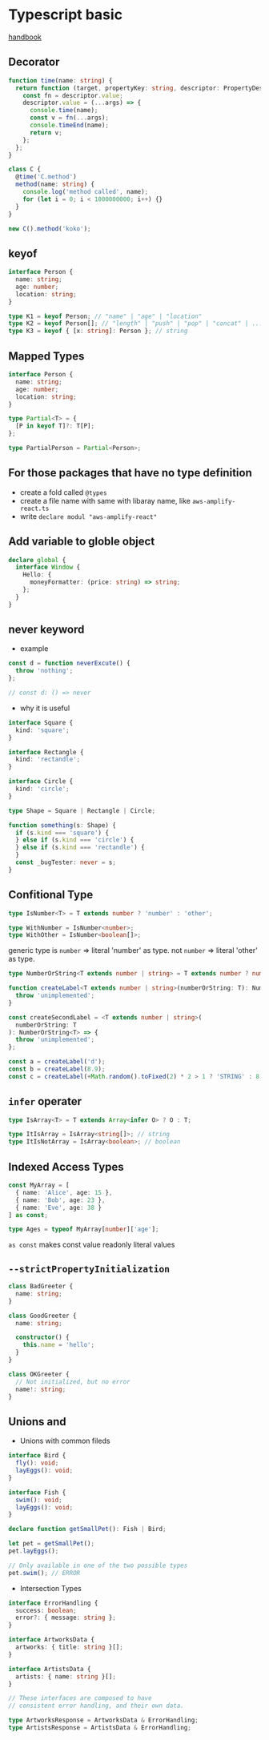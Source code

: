 # Typescript basic

[handbook](https://microsoft.github.io/TypeScript-New-Handbook)

## Decorator

```ts
function time(name: string) {
  return function (target, propertyKey: string, descriptor: PropertyDescriptor) {
    const fn = descriptor.value;
    descriptor.value = (...args) => {
      console.time(name);
      const v = fn(...args);
      console.timeEnd(name);
      return v;
    };
  };
}

class C {
  @time('C.method')
  method(name: string) {
    console.log('method called', name);
    for (let i = 0; i < 1000000000; i++) {}
  }
}

new C().method('koko');
```

## keyof

```ts
interface Person {
  name: string;
  age: number;
  location: string;
}

type K1 = keyof Person; // "name" | "age" | "location"
type K2 = keyof Person[]; // "length" | "push" | "pop" | "concat" | ...
type K3 = keyof { [x: string]: Person }; // string
```

## Mapped Types

```ts
interface Person {
  name: string;
  age: number;
  location: string;
}

type Partial<T> = {
  [P in keyof T]?: T[P];
};

type PartialPerson = Partial<Person>;
```

## For those packages that have no type definition

- create a fold called `@types`
- create a file name with same with libaray name, like `aws-amplify-react.ts`
- write `declare modul "aws-amplify-react"`

## Add variable to globle object

```ts
declare global {
  interface Window {
    Hello: {
      moneyFormatter: (price: string) => string;
    };
  }
}
```

## never keyword

- example

```ts
const d = function neverExcute() {
  throw 'nothing';
};

// const d: () => never
```

- why it is useful

```ts
interface Square {
  kind: 'square';
}

interface Rectangle {
  kind: 'rectandle';
}

interface Circle {
  kind: 'circle';
}

type Shape = Square | Rectangle | Circle;

function something(s: Shape) {
  if (s.kind === 'square') {
  } else if (s.kind === 'circle') {
  } else if (s.kind === 'rectandle') {
  }
  const _bugTester: never = s;
}
```

## Confitional Type

```ts
type IsNumber<T> = T extends number ? 'number' : 'other';

type WithNumber = IsNumber<number>;
type WithOther = IsNumber<boolean[]>;
```

generic type is `number` => literal 'number' as type.
not `number` => literal 'other' as type.

```ts
type NumberOrString<T extends number | string> = T extends number ? number : string;

function createLabel<T extends number | string>(numberOrString: T): NumberOrString<T> {
  throw 'unimplemented';
}

const createSecondLabel = <T extends number | string>(
  numberOrString: T
): NumberOrString<T> => {
  throw 'unimplemented';
};

const a = createLabel('d');
const b = createLabel(8.9);
const c = createLabel(+Math.random().toFixed(2) * 2 > 1 ? 'STRING' : 8);
```

## `infer` operater

```ts
type IsArray<T> = T extends Array<infer O> ? O : T;

type ItIsArray = IsArray<string[]>; // string
type ItIsNotArray = IsArray<boolean>; // boolean
```

## Indexed Access Types

```ts
const MyArray = [
  { name: 'Alice', age: 15 },
  { name: 'Bob', age: 23 },
  { name: 'Eve', age: 38 }
] as const;

type Ages = typeof MyArray[number]['age'];
```

`as const` makes const value readonly literal values

## `--strictPropertyInitialization`

```ts
class BadGreeter {
  name: string;
}

class GoodGreeter {
  name: string;

  constructor() {
    this.name = 'hello';
  }
}

class OKGreeter {
  // Not initialized, but no error
  name!: string;
}
```

## Unions and

- Unions with common fileds

```ts
interface Bird {
  fly(): void;
  layEggs(): void;
}

interface Fish {
  swim(): void;
  layEggs(): void;
}

declare function getSmallPet(): Fish | Bird;

let pet = getSmallPet();
pet.layEggs();

// Only available in one of the two possible types
pet.swim(); // ERROR
```

- Intersection Types

```ts
interface ErrorHandling {
  success: boolean;
  error?: { message: string };
}

interface ArtworksData {
  artworks: { title: string }[];
}

interface ArtistsData {
  artists: { name: string }[];
}

// These interfaces are composed to have
// consistent error handling, and their own data.

type ArtworksResponse = ArtworksData & ErrorHandling;
type ArtistsResponse = ArtistsData & ErrorHandling;
```
